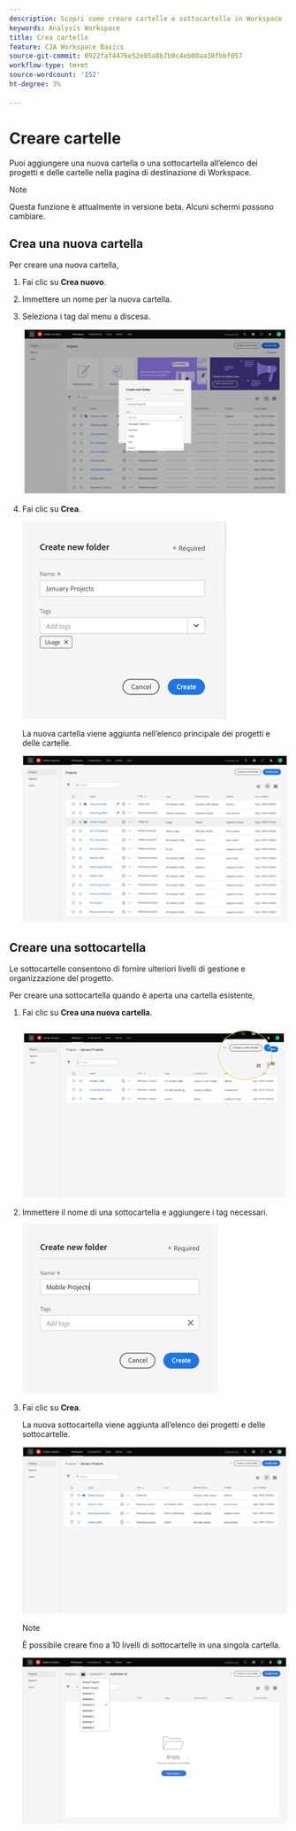 ```yaml
---
description: Scopri come creare cartelle e sottocartelle in Workspace
keywords: Analysis Workspace
title: Crea cartelle
feature: CJA Workspace Basics
source-git-commit: 0922faf4476e52e05a8b7b0c4eb00aa38fbbf057
workflow-type: tm+mt
source-wordcount: '152'
ht-degree: 3%

---
```



# Creare cartelle

Puoi aggiungere una nuova cartella o una sottocartella all’elenco dei progetti e delle cartelle nella pagina di destinazione di Workspace.

>[!NOTE]
>
>Questa funzione è attualmente in versione beta. Alcuni schermi possono cambiare.

## Crea una nuova cartella

Per creare una nuova cartella,

1. Fai clic su **Crea nuovo**.

1. Immettere un nome per la nuova cartella.

1. Seleziona i tag dal menu a discesa.

   ![](/help/analysis-workspace/build-workspace-project/assets/select-tags.png)

1. Fai clic su **Crea**.

   ![](/help/analysis-workspace/build-workspace-project/assets/create.png)

   La nuova cartella viene aggiunta nell’elenco principale dei progetti e delle cartelle.

   ![](/help/analysis-workspace/build-workspace-project/assets/create-new-listed.png)

## Creare una sottocartella

Le sottocartelle consentono di fornire ulteriori livelli di gestione e organizzazione del progetto.

Per creare una sottocartella quando è aperta una cartella esistente,

1. Fai clic su **Crea una nuova cartella**.

   ![](/help/analysis-workspace/build-workspace-project/assets/create-subfolder2.png)

1. Immettere il nome di una sottocartella e aggiungere i tag necessari.

   ![](/help/analysis-workspace/build-workspace-project/assets/create-subfolder-name.png)

1. Fai clic su **Crea**.

   La nuova sottocartella viene aggiunta all’elenco dei progetti e delle sottocartelle.

   ![](/help/analysis-workspace/build-workspace-project/assets/create-subfolder-added.png)

   >[!NOTE]
   >
   >È possibile creare fino a 10 livelli di sottocartelle in una singola cartella.

   ![](/help/analysis-workspace/build-workspace-project/assets/create-subfolder-limit.png)
